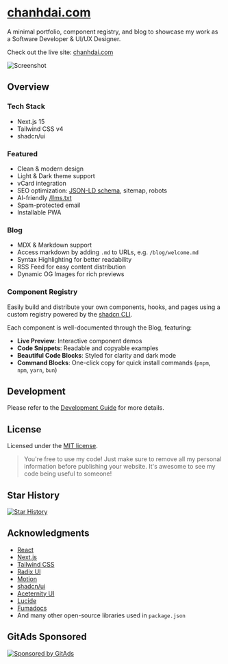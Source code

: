 # [chanhdai.com](https://chanhdai.com)

A minimal portfolio, component registry, and blog to showcase my work as a Software Developer & UI/UX Designer.

Check out the live site: [chanhdai.com](https://chanhdai.com)

<picture>
  <source media="(prefers-color-scheme: dark)" srcset="https://assets.chanhdai.com/images/screenshot-desktop-dark.webp">
  <source media="(prefers-color-scheme: light)" srcset="https://assets.chanhdai.com/images/screenshot-desktop-light.webp">
  <img src="https://assets.chanhdai.com/images/screenshot-desktop-light.webp" alt="Screenshot">
</picture>

## Overview

### Tech Stack

- Next.js 15
- Tailwind CSS v4
- shadcn/ui

### Featured

- Clean & modern design
- Light & Dark theme support
- vCard integration
- SEO optimization: [JSON-LD schema](https://json-ld.org), sitemap, robots
- AI-friendly [/llms.txt](https://llmstxt.org)
- Spam-protected email
- Installable PWA

### Blog

- MDX & Markdown support
- Access markdown by adding `.md` to URLs, e.g. `/blog/welcome.md`
- Syntax Highlighting for better readability
- RSS Feed for easy content distribution
- Dynamic OG Images for rich previews

### Component Registry

Easily build and distribute your own components, hooks, and pages using a custom registry powered by the [shadcn CLI](https://ui.shadcn.com/docs/cli).

Each component is well-documented through the Blog, featuring:

- **Live Preview**: Interactive component demos
- **Code Snippets**: Readable and copyable examples
- **Beautiful Code Blocks**: Styled for clarity and dark mode
- **Command Blocks**: One-click copy for quick install commands (`pnpm`, `npm`, `yarn`, `bun`)

## Development

Please refer to the [Development Guide](./DEVELOPMENT.md) for more details.

## License

Licensed under the [MIT license](./LICENSE).

> You're free to use my code! Just make sure to remove all my personal information before publishing your website. It's awesome to see my code being useful to someone!

## Star History

[![Star History](https://starchart.cc/ncdai/chanhdai.com.svg?variant=adaptive)](https://starchart.cc/ncdai/chanhdai.com)

## Acknowledgments

- [React](https://react.dev)
- [Next.js](https://nextjs.org)
- [Tailwind CSS](https://tailwindcss.com)
- [Radix UI](https://www.radix-ui.com)
- [Motion](https://motion.dev)
- [shadcn/ui](https://ui.shadcn.com)
- [Aceternity UI](https://ui.aceternity.com)
- [Lucide](https://lucide.dev)
- [Fumadocs](https://fumadocs.dev)
- And many other open-source libraries used in `package.json`

## GitAds Sponsored

[![Sponsored by GitAds](https://gitads.dev/v1/ad-serve?source=ncdai/chanhdai.com@github)](https://gitads.dev/v1/ad-track?source=ncdai/chanhdai.com@github)

<!-- GitAds-Verify: QICCAB4PFWV9MHUGPGPN5B2I8SAXLAOK -->

